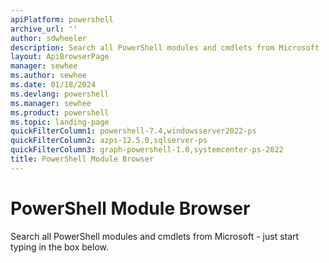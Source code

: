 ```yaml
---
apiPlatform: powershell
archive_url: ''
author: sdwheeler
description: Search all PowerShell modules and cmdlets from Microsoft
layout: ApiBrowserPage
manager: sewhee
ms.author: sewhee
ms.date: 01/18/2024
ms.devlang: powershell
ms.manager: sewhee
ms.product: powershell
ms.topic: landing-page
quickFilterColumn1: powershell-7.4,windowsserver2022-ps
quickFilterColumn2: azps-12.5.0,sqlserver-ps
quickFilterColumn3: graph-powershell-1.0,systemcenter-ps-2022
title: PowerShell Module Browser
---
```


# PowerShell Module Browser

Search all PowerShell modules and cmdlets from Microsoft - just start typing in the box below.

